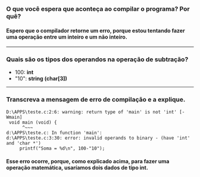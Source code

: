 ### O que você espera que aconteça ao compilar o programa? Por quê?
#### Espero que o compilador retorne um erro, porque estou tentando fazer uma operação entre um inteiro e um não inteiro.
-----
### Quais são os tipos dos operandos na operação de subtração?
- 100: **int**
- "10": **string (char[3])**
------
### Transcreva a mensagem de erro de compilação e a explique.
```
D:\APPS\teste.c:2:6: warning: return type of 'main' is not 'int' [-Wmain]
 void main (void) {
      ^~~~
d:\APPS\teste.c: In function 'main':
d:\APPS\teste.c:3:30: error: invalid operands to binary - (have 'int' and 'char *')
     printf("Soma = %d\n", 100-"10");
```
#### Esse erro ocorre, porque, como explicado acima, para fazer uma operação matemática, usaríamos dois dados de tipo int.
